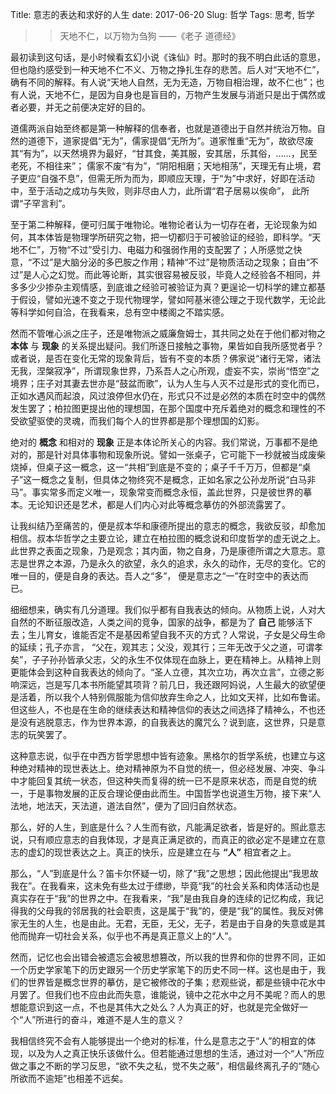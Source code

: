 Title: 意志的表达和求好的人生
date: 2017-06-20
Slug: 哲学
Tags: 思考, 哲学


>>天地不仁，以万物为刍狗 ——《老子 道德经》

最初读到这句话，是小时候看玄幻小说《诛仙》时。那时的我不明白此话的意思，但也隐约感受到一种天地不仁不义、万物之挣扎生存的悲苦。后人对“天地不仁”，确有不同的解释。有人说“天地人自然，无为无造，万物自相治理，故不仁也”；也有人说，天地不仁，是因为自身也是盲目的，万物产生发展与消逝只是出于偶然或者必要，并无之前便决定好的目的。

道儒两派自始至终都是第一种解释的信奉者，也就是道德出于自然并统治万物。自然的道德下，道家提倡“无为”，儒家提倡“无所为”。道家惟重“无为”，故欲尽废其“有为”，以天然境界为最好，“甘其食，美其服，安其居，乐其俗，……，民至老死，不相往来”； 儒家不废“有为”，“阴阳相磨；天地相荡”，天理无有止境，君子更应“自强不息”，但需无所为而为，即顺应天理，于“为”中求好，好即在活动中，至于活动之成功与失败，则非尽由人力，此所谓“君子居易以俟命”， 此所谓“子罕言利”。

至于第二种解释，便可归属于唯物论。唯物论者认为一切存在者，无论现象为如何，其本体皆是物理学所研究之物，把一切都归于可被验证的经验，即科学。“天地不仁”，万物“不过”受引力、电磁力和强弱作用的支配罢了；人所感觉之快意，“不过”是大脑分泌的多巴胺之作用；精神“不过”是物质活动之现象；自由“不过”是人心之幻觉。而此等论断，其实很容易被反驳，毕竟人之经验各不相同，并多多少少掺杂主观情感，到底谁之经验可被验证为真？更逞论一切科学的建立都基于假设，譬如光速不变之于现代物理学，譬如阿基米德公理之于现代数学，无论此等科学如何自洽，在我看来，总有空中楼阁之不踏实感。

然而不管唯心派之庄子，还是唯物派之威廉詹姆士，其共同之处在于他们都对物之 __本体__ 与 __现象__ 的关系提出疑问。我们所逐日接触之事物，果皆如自我所感觉者乎？或者说，是否在变化无常的现象背后，皆有不变的本质？佛家说“诸行无常，诸法无我，涅槃寂净”，所谓现象世界，乃系吾人之心所观，虚妄不实，崇尚“悟空”之境界；庄子对其妻去世亦是“鼓盆而歌”，认为人生与人灭不过是形式的变化而已，正如水遇风而起浪，风过浪停但水仍在，形式只不过是必然的本质在时空中的偶然发生罢了；柏拉图更提出他的理想国，在那个国度中充斥着绝对的概念和理性的不受欲望驱使的灵魂，而我们每个人的世界都是那个理想国的幻影。

绝对的 __概念__ 和相对的 __现象__ 正是本体论所关心的内容。我们常说，万事都不是绝对的，那是针对具体事物和现象所说。譬如一张桌子，它可能下一秒就被当成废柴烧掉，但桌子这一概念，这一“共相”到底是不变的；桌子千千万万，但都是“桌子”这一概念之复制，但具体之物终究不是概念，正如名家之公孙龙所说“白马非马”。事实常多而定义唯一，现象常变而概念永恒，盖此世界，只是彼世界的摹本。无论知识还是艺术，都是人们内心对此等概念摹仿的外部流露罢了。

让我纠结乃至痛苦的，便是叔本华和康德所提出的意志的概念，我欲反驳，却愈加相信。叔本华哲学之主要立论，建立在柏拉图的概念说和印度哲学的虚无说之上。此世界之表面之现象，乃是观念；其内面，物之自身，乃是康德所谓之大意志。意志是世界之本源，乃是永久的欲望，永久的追求，永久的动作，无尽的变化。它的唯一目的，便是自身的表达。吾人之“多”， 便是意志之“一”在时空中的表达而已。

细细想来，确实有几分道理。我们似乎都有自我表达的倾向。从物质上说，人对大自然的不断征服改造，人类之间的竞争，国家的战争，都是为了 __自己__ 能够活下去；生儿育女，谁能否定不是基因希望自我不灭的方式？人常说，子女是父母生命的延续；孔子亦言， “父在，观其志；父没，观其行；三年无改于父之道，可谓孝矣”，子子孙孙皆承父志，父的永生不仅体现在血脉上，更在精神上。从精神上则更能体会到这种自我表达的倾向了。“圣人立德，其次立功，再次立言”，立德之影响深远，岂是写几本书所能望其项背？前几日，我还跟阿妈说，人生最大的欲望便是活着，所以我个人特别佩服能为信仰放弃生命之人，比如文天祥，比如布鲁诺。但这些人，不也是在生命的继续表达和精神信仰的表达之间选择了精神么，不也还是没有逃脱意志，作为世界本源，的自我表达的魔咒么？说到底，这世界，只是意志的玩笑罢了。

这种意志说，似乎在中西方哲学思想中皆有迹象。黑格尔的哲学系统，也建立与这种绝对精神的现世表达上。绝对精神原为不自觉的统一，但必经发展、冲突、争斗中才能回复其统一状态，但这种失而复得的统一已不是原来状态，而是自觉的统一，于是事物发展的正反合理论便由此而生。中国哲学也说道生万物，接下来“人法地，地法天，天法道，道法自然”，便为了回归自然状态。

那么，好的人生，到底是什么？人生而有欲，凡能满足欲者，皆是好的。照此意志说，只有顺应意志的自我体现，才是真正满足欲的，而真正的欲必定不是建立在意志的虚幻的现世表达之上。真正的快乐，应是建立在与 __“人”__ 相宜者之上。

那么，“人”到底是什么？笛卡尔怀疑一切，除了“我”之思想；因此他提出“我思故我在”。在我看来，这未免有些太过于缥缈，毕竟“我”的社会关系和肉体活动也是真实存在于“我”的世界之中。在我看来，“我”是由我自身的连续的记忆构成，我记得我的父母我的邻居我的社会职责，这是属于“我”的，便是“我”的属性。我反对佛家无生的人生，也是由此。无君，无臣，无父，无子，若是由于自身的失意或是其他而抛弃一切社会关系，似乎也不再是真正意义上的“人”。

然而，记忆也会出错会被遗忘会被思想篡改，所以我的世界和你的世界不同，正如一个历史学家笔下的历史跟另一个历史学家笔下的历史不同一样。这也是由于，我们的世界皆是概念世界的摹仿，是它被修改的子集；悲观些说，都是些镜中花水中月罢了。但我们也不应由此而失意，谁能说，镜中之花水中之月不美呢？而人的思想能意识到这一点，不也是其伟大之处么？人为真正的好，也就是完全做好一个“人”所进行的奋斗，难道不是人生的意义？

我相信终究不会有人能够提出一个绝对的标准，什么是意志之于“人”的相宜的体现，以及为人之真正快乐该做什么。但若能通过思想的生活，通过对一个“人”所应做之事之不断的学习反思，“欲不失之私，觉不失之蔽”，相信最终离孔子的“随心所欲而不逾矩”也相差不远矣。

